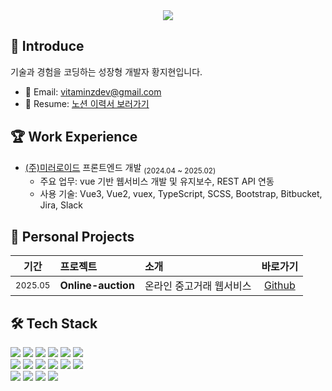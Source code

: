 <div align=center>
	<img src="https://capsule-render.vercel.app/api?type=waving&color=gradient&height=165&section=header" />
</div>

## 🌱 Introduce

<p>기술과 경험을 코딩하는 성장형 개발자 황지현입니다.</p>

- 📧 Email: <a href=mailto:vitaminzdev@gmail.com>vitaminzdev@gmail.com</a>
- 📄 Resume: <a href=https://orchid-carpet-4d1.notion.site/20290b03460a809eac05daaf02474dc9>노션 이력서 보러가기</a>

## 🏆 Work Experience

- [(주)미러로이드](https://www.mirrorroid.co.kr/) 프론트엔드 개발 <sub>(2024.04 ~ 2025.02)</sub>
	- 주요 업무: vue 기반 웹서비스 개발 및 유지보수, REST API 연동
	- 사용 기술: Vue3, Vue2, vuex, TypeScript, SCSS, Bootstrap, Bitbucket, Jira, Slack
	<!-- 상세보기 링크 연결 -->

## 📝 Personal Projects

|기간|프로젝트|소개|바로가기|
|:-:|:-|:-|:-:|
|<sub>2025.05</sub> | **Online-auction** | 온라인 중고거래 웹서비스 | [Github](https://github.com/vitaZ-dev/online-auction) |

## 🛠️ Tech Stack

<div>
	<img src="https://img.shields.io/badge/Vue-4FC08D?style=for-the-badge&logo=Vue.js&logoColor=white">
	<img src="https://img.shields.io/badge/React-61DAFB?style=for-the-badge&logo=react&logoColor=white" />
	<img src="https://img.shields.io/badge/TypeScript-3178C6?style=for-the-badge&logo=TypeScript&logoColor=white" />
	<img src="https://img.shields.io/badge/Javascript-F7DF1E?style=for-the-badge&logo=Javascript&logoColor=white">
	<img src="https://img.shields.io/badge/React%20Query-FF4154?style=for-the-badge&logo=ReactQuery&logoColor=white">
	<img src="https://img.shields.io/badge/Firebase-FFCA28?style=for-the-badge&logo=firebase&logoColor=fff"/>
	<br />
	<img src="https://img.shields.io/badge/StyledComponent-DB7093?style=for-the-badge&logo=styledcomponents&logoColor=white" />
	<img src="https://img.shields.io/badge/Sass-CC6699?style=for-the-badge&logo=Sass&logoColor=white" />
	<img src="https://img.shields.io/badge/Bootstrap-7952B3?style=for-the-badge&logo=bootstrap&logoColor=fff"/>
	<img src="https://img.shields.io/badge/CSS3-1572B6?style=for-the-badge&logo=CSS3&logoColor=white" />
	<img src="https://img.shields.io/badge/HTML5-E34F26?style=for-the-badge&logo=HTML5&logoColor=white" />
	<img src="https://img.shields.io/badge/jQuery-0769AD?style=for-the-badge&logo=jquery&logoColor=fff"/>
	<br />
	<img src="https://img.shields.io/badge/Git-F05032?style=for-the-badge&logo=Git&logoColor=white">
	<img src="https://img.shields.io/badge/Github-181717?style=for-the-badge&logo=Github&logoColor=white">
	<img src="https://img.shields.io/badge/Bitbucket-0052CC?style=for-the-badge&logo=Bitbucket&logoColor=white">
	<img src="https://img.shields.io/badge/Jira-0052CC?style=for-the-badge&logo=Jira&logoColor=white">
</div>
